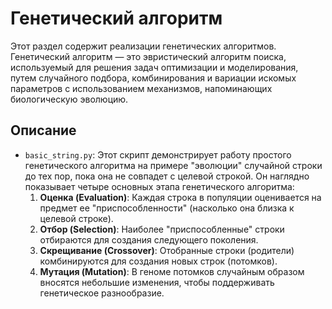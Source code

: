 # Генетический алгоритм

Этот раздел содержит реализации генетических алгоритмов. Генетический алгоритм — это эвристический алгоритм поиска, используемый для решения задач оптимизации и моделирования, путем случайного подбора, комбинирования и вариации искомых параметров с использованием механизмов, напоминающих биологическую эволюцию.

## Описание

*   `basic_string.py`: Этот скрипт демонстрирует работу простого генетического алгоритма на примере "эволюции" случайной строки до тех пор, пока она не совпадет с целевой строкой. Он наглядно показывает четыре основных этапа генетического алгоритма:
    1.  **Оценка (Evaluation)**: Каждая строка в популяции оценивается на предмет ее "приспособленности" (насколько она близка к целевой строке).
    2.  **Отбор (Selection)**: Наиболее "приспособленные" строки отбираются для создания следующего поколения.
    3.  **Скрещивание (Crossover)**: Отобранные строки (родители) комбинируются для создания новых строк (потомков).
    4.  **Мутация (Mutation)**: В геноме потомков случайным образом вносятся небольшие изменения, чтобы поддерживать генетическое разнообразие.
